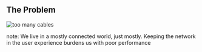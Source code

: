 ##  The Problem

![too many cables](img/lotsOfCables.jpg "Too many cables around")

note:
    We live in a mostly connected world,
    just mostly. Keeping the network in 
    the user experience burdens us with
    poor performance
